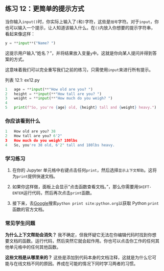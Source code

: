 ## 练习 12：更简单的提示方式

当你输入`input()`时，你实际上输入了`(`和`)`字符，这些是`括号`字符。对于`input`，你也可以输入一个提示，让人知道该输入什么。在`()`内放入你想要的提示字符串，看起来像这样：

```py
y = **input**("Name? ")
```

这提示用户输入“姓名？”，并将结果放入变量`y`中。这就是你向某人提问并得到答案的方式。

这意味着我们可以完全重写我们之前的练习，只需使用`input`来进行所有提示。

列表 12.1: ex12.py

```py
1   age = **input(**"How old are you? ")
2   height = **input(**"How tall are you? ")
3   weight = **input(**"How much do you weigh? ")
4
5   print(f"So, you're {age} old, {height} tall and {weight} heavy.")
```

### 你应该看到什么

```py
1   How old are you? 38
2   How tall are you? 6'2"
3   How much do you weigh? 180lbs
4   So, you're 38 old, 6'2" tall and 180lbs heavy.
```

### 学习练习

1.  在你的 Jupyter 单元格中右键点击任何`print`，然后选择`显示上下文帮助`。这将为`print`提供快速文档。

2.  如果你这样做，面板上会显示“点击函数查看文档。”，那么你需要用`SHIFT-ENTER`运行代码，然后再次点击`print`函数。

3.  接下来，去[Google](https://google.com)搜索`python print site:python.org`以获取 Python `print`函数的官方文档。

### 常见学生问题

**为什么上下文帮助会消失？** 我不确定，但我怀疑它无法在你编辑代码时找到你想要文档的函数。运行代码，然后突然它就会起作用。你也可以点击你工作的任何其他单元格中的任何其他函数。

**这些文档是从哪里来的？** 这些是添加到代码本身的文档注释，这就是为什么它可能与在线文档不同的原因。养成在可能的情况下同时学习两者的习惯。
